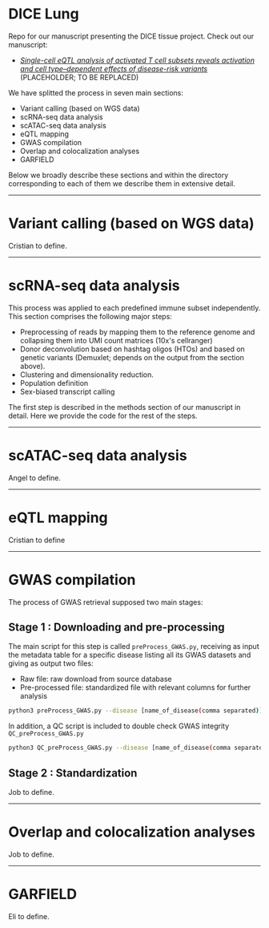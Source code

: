 DICE Lung
===========

Repo for our manuscript presenting the DICE tissue project. Check out our manuscript:
- [*Single-cell eQTL analysis of activated T cell subsets reveals activation and cell type–dependent effects of disease-risk variants*](https://www.science.org/doi/10.1126/sciimmunol.abm2508#) (PLACEHOLDER; TO BE REPLACED)

We have splitted the process in seven main sections:
- Variant calling (based on WGS data)
- scRNA-seq data analysis
- scATAC-seq data analysis
- eQTL mapping
- GWAS compilation
- Overlap and colocalization analyses
- GARFIELD

Below we broadly describe these sections and within the directory corresponding to each of them we describe them in extensive detail.

---
# Variant calling (based on WGS data)

Cristian to define.


---
# scRNA-seq data analysis

This process was applied to each predefined immune subset independently.
This section comprises the following major steps:
- Preprocessing of reads by mapping them to the reference genome and collapsing them into UMI count matrices (10x's cellranger)
- Donor deconvolution based on hashtag oligos (HTOs) and based on genetic variants (Demuxlet; depends on the output from the section above).
- Clustering and dimensionality reduction.
- Population definition
- Sex-biased transcript calling

The first step is described in the methods section of our manuscript in detail. Here we provide the code for the rest of the steps.

---
# scATAC-seq data analysis

Angel to define.

---
# eQTL mapping

Cristian to define

---
# GWAS compilation

The process of GWAS retrieval supposed two main stages:

## Stage 1 : Downloading and pre-processing

The main script for this step is called `preProcess_GWAS.py`, receiving as input the metadata table for a specific disease listing all its GWAS datasets and giving as output two files:

- Raw file: raw download from source database
- Pre-processed file: standardized file with relevant columns for further analysis

```bash
python3 preProcess_GWAS.py --disease [name_of_disease(comma separated)]
```

In addition, a QC script is included to double check GWAS integrity `QC_preProcess_GWAS.py`

```bash
python3 QC_preProcess_GWAS.py --disease [name_of_disease(comma separated)]
```

## Stage 2 : Standardization

Job to define.

---
# Overlap and colocalization analyses

Job to define.

---
# GARFIELD

Eli to define.
